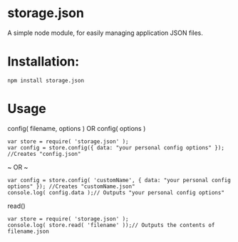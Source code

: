 # storage.json
A simple node module, for easily managing application JSON files.

# Installation:

    npm install storage.json

# Usage

config( filename, options ) OR config( options )

    var store = require( 'storage.json' );
    var config = store.config({ data: "your personal config options" }); //Creates "config.json"

~ OR ~

    var config = store.config( 'customName', { data: "your personal config options" }); //Creates "customName.json"
    console.log( config.data );// Outputs "your personal config options"

read()

    var store = require( 'storage.json' );
    console.log( store.read( 'filename' ));// Outputs the contents of filename.json